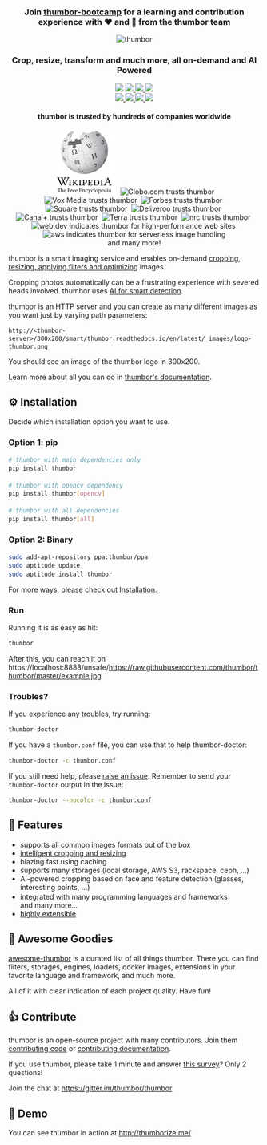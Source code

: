 <h3 align="center">Join <a href="https://github.com/thumbor/thumbor-bootcamp">thumbor-bootcamp</a> for a learning and contribution experience with ❤️ and 🤗 from the thumbor team</h3>

<p align="center">
  <!-- <img title="thumbor" alt="thumbor" src="https://raw.github.com/thumbor/thumbor/master/logo-thumbor.png" /> -->
  <img title="thumbor" alt="thumbor" src="https://github.com/thumbor/thumbor/blob/readme/docs/thumbor-logo.png?raw=true" />
</p>

<h3 align="center">
Crop, resize, transform and much more, all on-demand and AI Powered
</h3>

<p align="center">
  <img src='https://github.com/thumbor/thumbor/workflows/build/badge.svg' />
  <a href='https://coveralls.io/github/thumbor/thumbor?branch=master' target='_blank'>
    <img src='https://coveralls.io/repos/thumbor/thumbor/badge.svg?branch=master&service=github'/>
  </a>
  <a href='https://codeclimate.com/github/thumbor/thumbor' target='_blank'>
    <img src='https://codeclimate.com/github/thumbor/thumbor/badges/gpa.svg'/>
  </a>
  <a href='https://pypi.python.org/pypi/thumbor' target='_blank'>
    <img src='https://img.shields.io/pypi/v/thumbor.svg'/>
  </a>
  <br />
  <a href='https://github.com/thumbor/thumbor/pulls' target='_blank'>
    <img src='https://img.shields.io/github/issues-pr-raw/thumbor/thumbor.svg'/>
  </a>
  <a href='https://github.com/thumbor/thumbor/issues' target='_blank'>
    <img src='https://img.shields.io/github/issues-raw/thumbor/thumbor.svg'/>
  </a>
  <a href='https://pypi.python.org/pypi/thumbor' target='_blank'>
    <img src='https://img.shields.io/pypi/dm/thumbor.svg'/>
  </a>
  <a href='https://www.bountysource.com/trackers/257692-globocom-thumbor?utm_source=257692&utm_medium=shield&utm_campaign=TRACKER_BADGE' target='_blank'>
    <img src='https://www.bountysource.com/badge/tracker?tracker_id=257692'/>
  </a>
</p>

<h4 align="center">thumbor is trusted by hundreds of companies worldwide</h4>
<p align="center">
  <img src="https://github.com/thumbor/thumbor/blob/readme/docs/wikipedia.png?raw=true" alt="Wikipedia trusts thumbor" title="Wikipedia trusts thumbor" width="128" height="128" />&nbsp;
  <img src="https://github.com/thumbor/thumbor/blob/readme/docs/globocom.png?raw=true" alt="Globo.com trusts thumbor" title="Globo.com trusts thumbor" width="128" height="128" />&nbsp;
  <img src="https://github.com/thumbor/thumbor/blob/readme/docs/vox.png?raw=true" alt="Vox Media trusts thumbor" title="Vox Media trusts thumbor" width="128" height="128" />&nbsp;
  <img src="https://github.com/thumbor/thumbor/blob/readme/docs/forbes-logo.png?raw=true" alt="Forbes trusts thumbor" title="Forbes trusts thumbor" width="128" height="128" />&nbsp;
  <img src="https://github.com/thumbor/thumbor/blob/readme/docs/squareup.png?raw=true" alt="Square trusts thumbor" title="Square trusts thumbor" width="128" height="128" />&nbsp;
  <img src="https://github.com/thumbor/thumbor/blob/readme/docs/deliveroo.png?raw=true" alt="Deliveroo trusts thumbor" title="Deliveroo trusts thumbor" width="128" height="128" />&nbsp;
  <img src="https://github.com/thumbor/thumbor/blob/readme/docs/canalplus.png?raw=true" alt="Canal+ trusts thumbor" title="Canal+ trusts thumbor" width="128" height="128" />&nbsp;
  <img src="https://github.com/thumbor/thumbor/blob/readme/docs/terra.png?raw=true" alt="Terra trusts thumbor" title="Terra trusts thumbor" width="128" height="128" />&nbsp;
  <img src="https://github.com/thumbor/thumbor/blob/readme/docs/nrc.png?raw=true" alt="nrc trusts thumbor" title="nrc trusts thumbor" width="128" height="128" />&nbsp;
  <img src="https://github.com/thumbor/thumbor/blob/readme/docs/webdev.png?raw=true" alt="web.dev indicates thumbor for high-performance web sites" title="web.dev indicates thumbor for high-performance web sites" width="128" height="128" />&nbsp;
  <img src="https://github.com/thumbor/thumbor/blob/readme/docs/aws.png?raw=true" alt="aws indicates thumbor for serverless image handling" title="aws indicates thumbor for serverless image handling" width="128" height="128" />
  <br />
  and many more!
</p>

thumbor is a smart imaging service and enables on-demand [cropping, resizing, applying filters and optimizing](http://thumbor.readthedocs.io/en/latest/crop_and_resize_algorithms.html) images.

Cropping photos automatically can be a frustrating experience with severed heads involved. thumbor
uses [AI for smart detection](http://thumbor.readthedocs.io/en/latest/detection_algorithms.html).

thumbor is an HTTP server and you can create as many different images as you want just by varying path parameters:

```
http://<thumbor-server>/300x200/smart/thumbor.readthedocs.io/en/latest/_images/logo-thumbor.png
```

You should see an image of the thumbor logo in 300x200.

Learn more about all you can do in [thumbor's documentation](http://thumbor.readthedocs.org/en/latest/index.html "thumbor docs").

## ⚙️ Installation

Decide which installation option you want to use.

### Option 1: pip

```bash
# thumbor with main dependencies only
pip install thumbor

# thumbor with opencv dependency
pip install thumbor[opencv]

# thumbor with all dependencies
pip install thumbor[all]
```

### Option 2: Binary

```bash
sudo add-apt-repository ppa:thumbor/ppa
sudo aptitude update
sudo aptitude install thumbor
```

For more ways, please check out [Installation](https://thumbor.readthedocs.io/en/latest/installing.html).

### Run

Running it is as easy as hit:

```bash
thumbor
```

After this, you can reach it on https://localhost:8888/unsafe/https://raw.githubusercontent.com/thumbor/thumbor/master/example.jpg

### Troubles?

If you experience any troubles, try running:

```bash
thumbor-doctor
```

If you have a `thumbor.conf` file, you can use that to help thumbor-doctor:

```bash
thumbor-doctor -c thumbor.conf
```

If you still need help, please [raise an issue](https://github.com/thumbor/thumbor/issues). Remember to send your `thumbor-doctor` output in the issue:

```bash
thumbor-doctor --nocolor -c thumbor.conf
```

## 🎯 Features

- supports all common images formats out of the box
- [intelligent cropping and resizing](http://thumbor.readthedocs.io/en/latest/detection_algorithms.html)
- blazing fast using caching
- supports many storages (local storage, AWS S3, rackspace, ceph, ...)
- AI-powered cropping based on face and feature detection (glasses, interesting points, ...)
- integrated with many programming languages and frameworks <img src="https://www.python.org/favicon.ico" width="16" height="16" /><img src="https://nodejs.org/static/images/favicons/favicon-32x32.png" width="16" height="16" /><img src="https://rubygems.org/favicon.ico" width="16" height="16" /> and many more...
- [highly extensible](https://thumbor.readthedocs.io/en/latest/customizing.html)

## 🌟 Awesome Goodies

[awesome-thumbor](https://github.com/thumbor/awesome-thumbor) is a curated list of all things thumbor. There you can find filters, storages, engines, loaders, docker images, extensions in your favorite language and framework, and much more.

All of it with clear indication of each project quality. Have fun!

## 👍 Contribute

thumbor is an open-source project with many contributors. Join them
[contributing code](https://github.com/thumbor/thumbor/blob/master/CONTRIBUTING.md) or
[contributing documentation](https://github.com/thumbor/thumbor/blob/master/CONTRIBUTING.md).

If you use thumbor, please take 1 minute and answer [this survey](http://t.co/qPBLXJX0mi)? Only 2 questions!

Join the chat at https://gitter.im/thumbor/thumbor

## 👀 Demo

You can see thumbor in action at http://thumborize.me/
